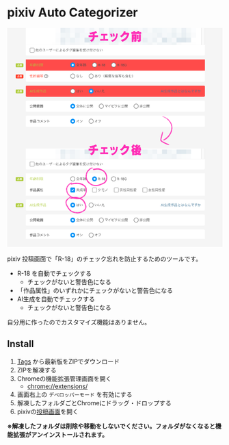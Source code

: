 # pixiv Auto Categorizer

<img src="./img/about.png">

pixiv 投稿画面で「R-18」のチェック忘れを防止するためのツールです。

- R-18 を自動でチェックする
  - チェックがないと警告色になる
- 「作品属性」のいずれかにチェックがないと警告色になる
- AI生成を自動でチェックする
  - チェックがないと警告色になる

自分用に作ったのでカスタマイズ機能はありません。

## Install

1. [Tags](https://github.com/da2el-ai/pixiv-auto-categorizer/tags) から最新版をZIPでダウンロード
2. ZIPを解凍する
3. Chromeの機能拡張管理画面を開く
   - [chrome://extensions/](chrome://extensions/)
4. 画面右上の `デベロッパーモード` を有効にする
5. 解凍したフォルダごとChromeにドラッグ・ドロップする
6. pixivの[投稿画面](https://www.pixiv.net/illustration/create)を開く

**※解凍したフォルダは削除や移動をしないでください。フォルダがなくなると機能拡張がアンインストールされます。**